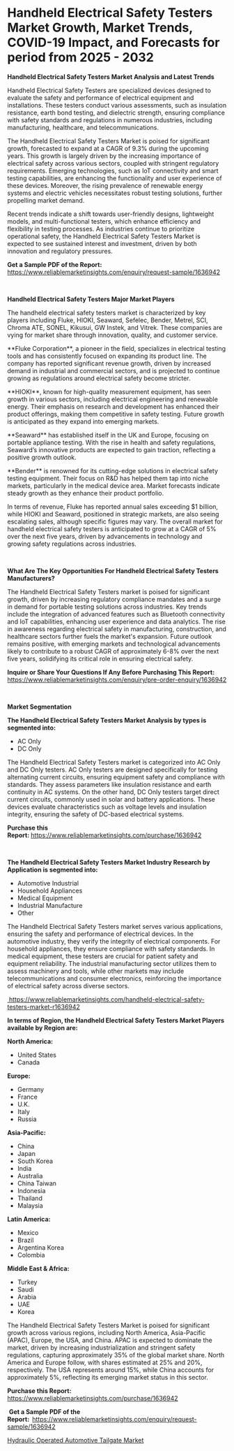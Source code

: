 <p><h1>Handheld Electrical Safety Testers Market Growth, Market Trends, COVID-19 Impact, and Forecasts for period from 2025 - 2032</h1></p><p><strong>Handheld Electrical Safety Testers Market Analysis and Latest Trends</strong></p>
<p><p>Handheld Electrical Safety Testers are specialized devices designed to evaluate the safety and performance of electrical equipment and installations. These testers conduct various assessments, such as insulation resistance, earth bond testing, and dielectric strength, ensuring compliance with safety standards and regulations in numerous industries, including manufacturing, healthcare, and telecommunications.</p><p>The Handheld Electrical Safety Testers Market is poised for significant growth, forecasted to expand at a CAGR of 9.3% during the upcoming years. This growth is largely driven by the increasing importance of electrical safety across various sectors, coupled with stringent regulatory requirements. Emerging technologies, such as IoT connectivity and smart testing capabilities, are enhancing the functionality and user experience of these devices. Moreover, the rising prevalence of renewable energy systems and electric vehicles necessitates robust testing solutions, further propelling market demand.</p><p>Recent trends indicate a shift towards user-friendly designs, lightweight models, and multi-functional testers, which enhance efficiency and flexibility in testing processes. As industries continue to prioritize operational safety, the Handheld Electrical Safety Testers Market is expected to see sustained interest and investment, driven by both innovation and regulatory pressures.</p></p>
<p><strong>Get a Sample PDF of the Report:&nbsp;</strong> <a href="https://www.reliablemarketinsights.com/enquiry/request-sample/1636942?utm_campaign=2188&utm_medium=2&utm_source=Github&utm_content=ia&utm_term=23032025&utm_id=handheld-electrical-safety-testers">https://www.reliablemarketinsights.com/enquiry/request-sample/1636942</a></p>
<p>&nbsp;</p>
<p><strong>Handheld Electrical Safety Testers Major Market Players</strong></p>
<p><p>The handheld electrical safety testers market is characterized by key players including Fluke, HIOKI, Seaward, Sefelec, Bender, Metrel, SCI, Chroma ATE, SONEL, Kikusui, GW Instek, and Vitrek. These companies are vying for market share through innovation, quality, and customer service.</p><p>**Fluke Corporation**, a pioneer in the field, specializes in electrical testing tools and has consistently focused on expanding its product line. The company has reported significant revenue growth, driven by increased demand in industrial and commercial sectors, and is projected to continue growing as regulations around electrical safety become stricter.</p><p>**HIOKI**, known for high-quality measurement equipment, has seen growth in various sectors, including electrical engineering and renewable energy. Their emphasis on research and development has enhanced their product offerings, making them competitive in safety testing. Future growth is anticipated as they expand into emerging markets.</p><p>**Seaward** has established itself in the UK and Europe, focusing on portable appliance testing. With the rise in health and safety regulations, Seaward’s innovative products are expected to gain traction, reflecting a positive growth outlook.</p><p>**Bender** is renowned for its cutting-edge solutions in electrical safety testing equipment. Their focus on R&D has helped them tap into niche markets, particularly in the medical device area. Market forecasts indicate steady growth as they enhance their product portfolio.</p><p>In terms of revenue, Fluke has reported annual sales exceeding $1 billion, while HIOKI and Seaward, positioned in strategic markets, are also seeing escalating sales, although specific figures may vary. The overall market for handheld electrical safety testers is anticipated to grow at a CAGR of 5% over the next five years, driven by advancements in technology and growing safety regulations across industries.</p></p>
<p>&nbsp;</p>
<p><strong>What Are The Key Opportunities For Handheld Electrical Safety Testers Manufacturers?</strong></p>
<p><p>The Handheld Electrical Safety Testers market is poised for significant growth, driven by increasing regulatory compliance mandates and a surge in demand for portable testing solutions across industries. Key trends include the integration of advanced features such as Bluetooth connectivity and IoT capabilities, enhancing user experience and data analytics. The rise in awareness regarding electrical safety in manufacturing, construction, and healthcare sectors further fuels the market's expansion. Future outlook remains positive, with emerging markets and technological advancements likely to contribute to a robust CAGR of approximately 6-8% over the next five years, solidifying its critical role in ensuring electrical safety.</p></p>
<p><strong>Inquire or Share Your Questions If Any Before Purchasing This Report:</strong> <a href="https://www.reliablemarketinsights.com/enquiry/pre-order-enquiry/1636942?utm_campaign=2188&utm_medium=2&utm_source=Github&utm_content=ia&utm_term=23032025&utm_id=handheld-electrical-safety-testers">https://www.reliablemarketinsights.com/enquiry/pre-order-enquiry/1636942</a></p>
<p>&nbsp;</p>
<p><strong>Market Segmentation</strong></p>
<p><strong>The Handheld Electrical Safety Testers Market Analysis by types is segmented into:</strong></p>
<p><ul><li>AC Only</li><li>DC Only</li></ul></p>
<p><p>The Handheld Electrical Safety Testers market is categorized into AC Only and DC Only testers. AC Only testers are designed specifically for testing alternating current circuits, ensuring equipment safety and compliance with standards. They assess parameters like insulation resistance and earth continuity in AC systems. On the other hand, DC Only testers target direct current circuits, commonly used in solar and battery applications. These devices evaluate characteristics such as voltage levels and insulation integrity, ensuring the safety of DC-based electrical systems.</p></p>
<p><strong>Purchase this Report:&nbsp;</strong><a href="https://www.reliablemarketinsights.com/purchase/1636942?utm_campaign=2188&utm_medium=2&utm_source=Github&utm_content=ia&utm_term=23032025&utm_id=handheld-electrical-safety-testers">https://www.reliablemarketinsights.com/purchase/1636942</a></p>
<p>&nbsp;</p>
<p><strong>The Handheld Electrical Safety Testers Market Industry Research by Application is segmented into:</strong></p>
<p><ul><li>Automotive Industrial</li><li>Household Appliances</li><li>Medical Equipment</li><li>Industrial Manufacture</li><li>Other</li></ul></p>
<p><p>The Handheld Electrical Safety Testers market serves various applications, ensuring the safety and performance of electrical devices. In the automotive industry, they verify the integrity of electrical components. For household appliances, they ensure compliance with safety standards. In medical equipment, these testers are crucial for patient safety and equipment reliability. The industrial manufacturing sector utilizes them to assess machinery and tools, while other markets may include telecommunications and consumer electronics, reinforcing the importance of electrical safety across diverse sectors.</p></p>
<p><a href="https://www.reliablemarketinsights.com/handheld-electrical-safety-testers-market-r1636942?utm_campaign=2188&utm_medium=2&utm_source=Github&utm_content=ia&utm_term=23032025&utm_id=handheld-electrical-safety-testers">&nbsp;https://www.reliablemarketinsights.com/handheld-electrical-safety-testers-market-r1636942</a></p>
<p><strong>In terms of Region, the Handheld Electrical Safety Testers Market Players available by Region are:</strong></p>
<p>
    <p> <strong> North America: </strong>
        <ul>
            <li>United States</li>
            <li>Canada</li>
        </ul>
        </p> 
    <p> <strong> Europe: </strong>
        <ul>
            <li>Germany</li>
            <li>France</li>
            <li>U.K.</li>
            <li>Italy</li>
            <li>Russia</li>
        </ul>
        </p> 
    <p> <strong> Asia-Pacific: </strong>
        <ul>
            <li>China</li>
            <li>Japan</li>
            <li>South Korea</li>
            <li>India</li>
            <li>Australia</li>
            <li>China Taiwan</li>
            <li>Indonesia</li>
            <li>Thailand</li>
            <li>Malaysia</li>
        </ul>
        </p> 
    <p> <strong> Latin America: </strong>
        <ul>
            <li>Mexico</li>
            <li>Brazil</li>
            <li>Argentina Korea</li>
            <li>Colombia</li>
        </ul>
        </p> 
    <p> <strong> Middle East & Africa: </strong>
        <ul>
            <li>Turkey</li>
            <li>Saudi</li>
            <li>Arabia</li>
            <li>UAE</li>
            <li>Korea</li>
        </ul>
    </p>
    </p>
<p><p>The Handheld Electrical Safety Testers Market is poised for significant growth across various regions, including North America, Asia-Pacific (APAC), Europe, the USA, and China. APAC is expected to dominate the market, driven by increasing industrialization and stringent safety regulations, capturing approximately 35% of the global market share. North America and Europe follow, with shares estimated at 25% and 20%, respectively. The USA represents around 15%, while China accounts for approximately 5%, reflecting its emerging market status in this sector.</p></p>
<p><strong>Purchase this Report: </strong><a href="https://www.reliablemarketinsights.com/purchase/1636942?utm_campaign=2188&utm_medium=2&utm_source=Github&utm_content=ia&utm_term=23032025&utm_id=handheld-electrical-safety-testers">https://www.reliablemarketinsights.com/purchase/1636942</a></p>
<p>&nbsp;<strong>Get a Sample PDF of the Report:&nbsp;&nbsp;</strong><a href="https://www.reliablemarketinsights.com/enquiry/request-sample/1636942?utm_campaign=2188&utm_medium=2&utm_source=Github&utm_content=ia&utm_term=23032025&utm_id=handheld-electrical-safety-testers">https://www.reliablemarketinsights.com/enquiry/request-sample/1636942</a></p>
<p><strong></strong></p>
<p><p><a href="https://github.com/NarcisoFerry/Market-Research-Report-List-1/blob/main/hydraulic-operated-automotive-tailgate-market.md?utm_campaign=2188&utm_medium=2&utm_source=Github&utm_content=ia&utm_term=23032025&utm_id=handheld-electrical-safety-testers">Hydraulic Operated Automotive Tailgate Market</a></p></p>